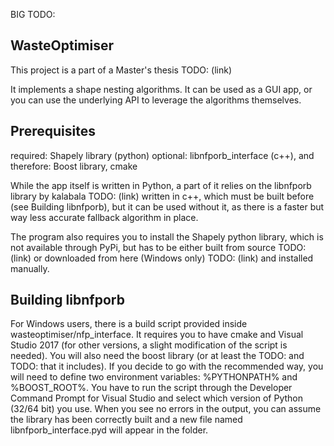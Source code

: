 BIG TODO:

WasteOptimiser
--------------

This project is a part of a Master's thesis TODO: (link)

It implements a shape nesting algorithms. It can be used as a GUI app, or you can use the underlying API to leverage the algorithms themselves.

Prerequisites
-------------
required: Shapely library (python)
optional: libnfporb_interface (c++), and therefore: Boost library, cmake


While the app itself is written in Python, a part of it relies on the libnfporb library by kalabala TODO: (link) written in c++, which must be built before (see Building libnfporb), but it can be used without it, as there is a faster but way less accurate fallback algorithm in place.

The program also requires you to install the Shapely python library, which is not available through PyPi, but has to be either built from source TODO: (link) or downloaded from here (Windows only) TODO: (link) and installed manually.

Building libnfporb
------------------
For Windows users, there is a build script provided inside wasteoptimiser/nfp_interface. It requires you to have cmake and Visual Studio 2017 (for other versions, a slight modification of the script is needed). You will also need the boost library (or at least the TODO: and TODO: that it includes). If you decide to go with the recommended way, you will need to define two environment variables: %PYTHONPATH% and %BOOST_ROOT%. You have to run the script through the Developer Command Prompt for Visual Studio and select which version of Python (32/64 bit) you use. When you see no errors in the output, you can assume the library has been correctly built and a new file named libnfporb_interface.pyd will appear in the folder.
